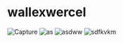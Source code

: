 # wallexwercel

![Capture](https://github.com/rezaaminiweb/wallexwercel/assets/140278906/a0a7fc85-495b-4c29-a381-6b80fe7293c0)
![as](https://github.com/rezaaminiweb/wallexwercel/assets/140278906/11f29b79-b452-45b8-9cf3-8eee2ba88552)
![asdww](https://github.com/rezaaminiweb/wallexwercel/assets/140278906/120d0ffc-6323-44a3-8122-116c69e7b34c)
![sdfkvkm](https://github.com/rezaaminiweb/wallexwercel/assets/140278906/cb58c3a8-9007-4145-a796-e0abba67e9e0)
